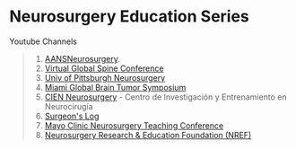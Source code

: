 # Neurosurgery Education Series 
Youtube Channels 
> 1. [AANSNeurosurgery](https://www.youtube.com/user/AANSNeurosurgery). <br>
> 2. [Virtual Global Spine Conference](https://www.youtube.com/channel/UCt1rrySlIL87Rtx5vdxxQ3w) <br>
> 3. [Univ of Pittsburgh Neurosurgery](https://www.youtube.com/channel/UCawRhKROPdiQOCG5oetlEOw) <br>
> 4. [Miami Global Brain Tumor Symposium](https://www.youtube.com/channel/UCk8xDA5Nul_0kFa2L_aOIZw) <br>
> 5. [CIEN Neurosurgery](https://www.youtube.com/channel/UCeoarBVuV8n_SrAtQ8Icc1Q) - Centro de Investigación y Entrenamiento en Neurocirugía <br>
> 6. [Surgeon's Log](https://www.youtube.com/channel/UCvG4yWZBggegY7MvKIOW4sQ) <br>
> 7. [Mayo Clinic Neurosurgery Teaching Conference](https://www.youtube.com/watch?v=sP6v54hdOjQ) <br>
> 8. [ Neurosurgery Research & Education Foundation (NREF)](https://www.youtube.com/user/NREFvideos) <br> 
